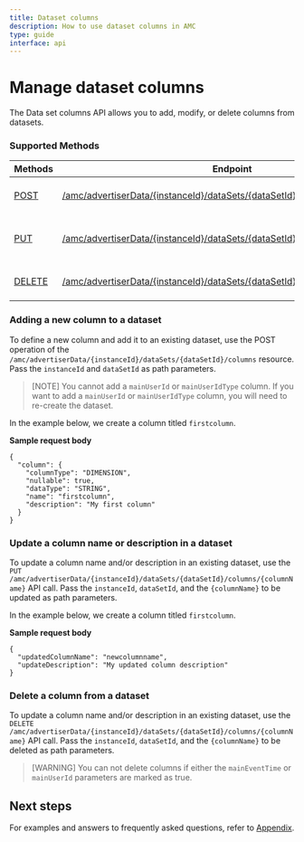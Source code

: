 ```yaml
---
title: Dataset columns
description: How to use dataset columns in AMC
type: guide
interface: api
---
```

# Manage dataset columns

 The Data set columns API allows you to add, modify, or delete columns from datasets.

### Supported Methods


| Methods       |   Endpoint                                              | Description   |
| ------------- |  ------------------------------------------------------ | ---------------|
| [POST](amc-advertiser-data-upload#tag/Data-Set-Column/operation/AddColumnToDataSet) | [/amc/advertiserData/{instanceId}/dataSets/{dataSetId}/columns](amc-advertiser-data-upload#tag/Data-Set-Column/operation/AddColumnToDataSet)              | Add a new column to a dataset      |
| [PUT](amc-advertiser-data-upload#tag/Data-Set-Column/operation/UpdateColumnInDataSet) | [/amc/advertiserData/{instanceId}/dataSets/{dataSetId}/columns/{columnName}](amc-advertiser-data-upload#tag/Data-Set-Column/operation/UpdateColumnInDataSet) | Update the column name or description |
| [DELETE](amc-advertiser-data-upload#tag/Data-Set-Column/operation/DeleteColumnFromDataSet) | [/amc/advertiserData/{instanceId}/dataSets/{dataSetId}/columns/{columnName}](amc-advertiser-data-upload#tag/Data-Set-Column/operation/DeleteColumnFromDataSet) | Delete a column in a dataset          |

### Adding a new column to a dataset

To define a new column and add it to an existing dataset, use the POST operation of the `/amc/advertiserData/{instanceId}/dataSets/{dataSetId}/columns` resource. Pass the `instanceId` and `dataSetId` as path parameters.

> [NOTE] You cannot add a `mainUserId` or `mainUserIdType` column. If you want to add a `mainUserId` or `mainUserIdType` column, you will need to re-create the dataset.


In the example below, we create a column titled `firstcolumn`.

**Sample request body**

```
{
  "column": {
    "columnType": "DIMENSION",
    "nullable": true,
    "dataType": "STRING",
    "name": "firstcolumn",
    "description": "My first column"
  }
}
```


### Update a column name or description in a dataset

To update a column name and/or description in an existing dataset, use the `PUT /amc/advertiserData/{instanceId}/dataSets/{dataSetId}/columns/{columnName}` API call. Pass the `instanceId`, `dataSetId`, and the `{columnName}` to be updated as path parameters.

In the example below, we create a column titled `firstcolumn`.

**Sample request body**

```
{
  "updatedColumnName": "newcolumnname",
  "updateDescription": "My updated column description"
}
```

### Delete a column from a dataset

To update a column name and/or description in an existing dataset, use the `DELETE /amc/advertiserData/{instanceId}/dataSets/{dataSetId}/columns/{columnName}` API call. Pass the `instanceId`, `dataSetId`, and the `{columnName}` to be deleted as path parameters.

>[WARNING] You can not delete columns if either the `mainEventTime` or `mainUserId` parameters are marked as true.

## Next steps

For examples and answers to frequently asked questions, refer to [Appendix](guides/amazon-marketing-cloud/advertiser-data-upload/adu-examples).